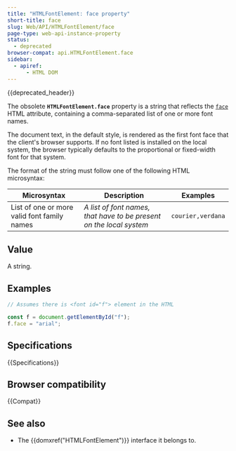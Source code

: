 ```yaml
---
title: "HTMLFontElement: face property"
short-title: face
slug: Web/API/HTMLFontElement/face
page-type: web-api-instance-property
status:
  - deprecated
browser-compat: api.HTMLFontElement.face
sidebar:
  - apiref:
      - HTML DOM
---
```


{{deprecated_header}}

The obsolete
**`HTMLFontElement.face`**
property is a string that reflects the [`face`](/en-US/docs/Web/HTML/Reference/Elements/font#face) HTML attribute, containing a comma-separated list of one or more font
names.

The document text, in the default style, is rendered as the first font face that the
client's browser supports. If no font listed is installed on the local system, the
browser typically defaults to the proportional or fixed-width font for that system.

The format of the string must follow one of the following HTML microsyntax:

| Microsyntax                                 | Description                                                         | Examples          |
| ------------------------------------------- | ------------------------------------------------------------------- | ----------------- |
| List of one or more valid font family names | _A list of font names, that have to be present on the local system_ | `courier,verdana` |

## Value

A string.

## Examples

```js
// Assumes there is <font id="f"> element in the HTML

const f = document.getElementById("f");
f.face = "arial";
```

## Specifications

{{Specifications}}

## Browser compatibility

{{Compat}}

## See also

- The {{domxref("HTMLFontElement")}} interface it belongs to.
